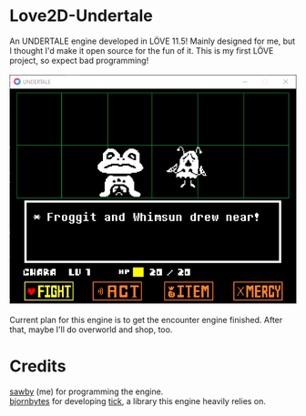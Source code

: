 # Love2D-Undertale
An UNDERTALE engine developed in LÖVE 11.5! Mainly designed for me, but I thought I'd make it open source for the fun of it. This is my first LÖVE project, so expect bad programming!</br></br>![A screenshot of the W.I.P battle engine](./github/images/screenshot.png "A Screenshot of the W.I.P battle engine")</br></br>Current plan for this engine is to get the encounter engine finished. After that, maybe I'll do overworld and shop, too.
# Credits
[sawby](https://github.com/bradensMG) (me) for programming the engine.</br>[bjornbytes](https://github.com/bjornbytes) for developing [tick](https://github.com/bjornbytes/tick), a library this engine heavily relies on.